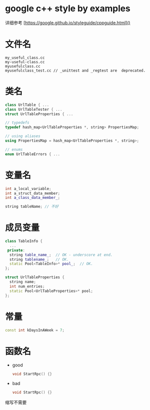 # google c++ style by examples


详细参考 [https://google.github.io/styleguide/cppguide.html]()

# 文件名

```text
my_useful_class.cc
my-useful-class.cc
myusefulclass.cc
myusefulclass_test.cc // _unittest and _regtest are  deprecated.
```

# 类名

```c++
class UrlTable { ...
class UrlTableTester { ...
struct UrlTableProperties { ...

// typedefs
typedef hash_map<UrlTableProperties *, string> PropertiesMap;

// using aliases
using PropertiesMap = hash_map<UrlTableProperties *, string>;

// enums
enum UrlTableErrors { ...
```

# 变量名

```c++
int a_local_variable;
int a_struct_data_member;
int a_class_data_member_;
```

```c++
string tableName; // 不好
```

# 成员变量


```c++
class TableInfo {
  ...
 private:
  string table_name_;  // OK - underscore at end.
  string tablename_;   // OK.
  static Pool<TableInfo>* pool_;  // OK.
};
```

```c++
struct UrlTableProperties {
  string name;
  int num_entries;
  static Pool<UrlTableProperties>* pool;
};
```

# 常量

```c++
const int kDaysInAWeek = 7;
```

# 函数名

* good

  ```c
  void StartRpc() {}
  ```
* bad

  ```c
  void StartRpc() {}
  ```

缩写不需要
